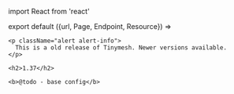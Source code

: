 import React from 'react'

export default ({url, Page, Endpoint, Resource}) =>
  <Resource resource="config/1.37" url={url} name="1.37">

    <p className="alert alert-info">
      This is a old release of Tinymesh. Newer versions available.
    </p>

    <h2>1.37</h2>

    <b>@todo - base config</b>
  </Resource>
